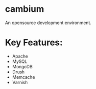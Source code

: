 # cambium
An opensource development environment.

# Key Features:
* Apache
* MySQL
* MongoDB
* Drush
* Memcache
* Varnish
